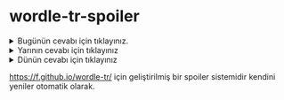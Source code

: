 # wordle-tr-spoiler

<details>
  <summary>Bugünün cevabı için tıklayınız.</summary>
  <br>
    <b> matuh </b>
</details>

<details>
  <summary>Yarının cevabı için tıklayınız</summary>
  <br>
   <b> temel </b>
</details>

<details>
  <summary>Dünün cevabı için tıklayınız </summary>
  <br>
  <b> kırat </b>
</details>

https://f.github.io/wordle-tr/ için geliştirilmiş bir spoiler sistemidir kendini yeniler otomatik olarak.

